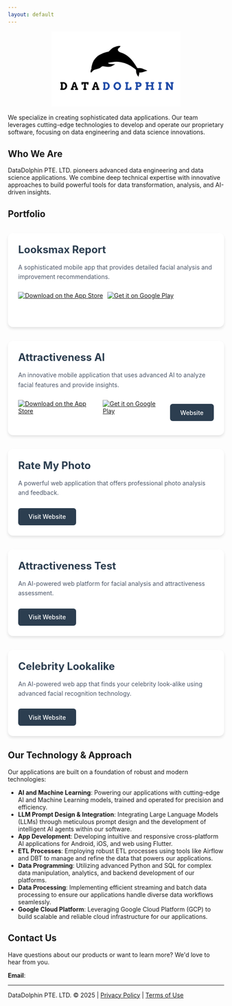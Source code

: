 ```yaml
---
layout: default
---
```


<p align="center">
  <img src="logo.png" style="max-width:300px"/>
</p>

We specialize in creating sophisticated data applications. Our team leverages cutting-edge technologies to develop and operate our proprietary software, focusing on data engineering and data science innovations.

## Who We Are

DataDolphin PTE. LTD. pioneers advanced data engineering and data science applications. We combine deep technical expertise with innovative approaches to build powerful tools for data transformation, analysis, and AI-driven insights.

## Portfolio

<div class="projects-container">
  <div class="project-item">
    <div class="project-content">
      <h3>Looksmax Report</h3>
      <p>A sophisticated mobile app that provides detailed facial analysis and improvement recommendations.</p>
      <div class="project-links">
        <a href="https://apps.apple.com/app/looksmax-report/id6737451002" class="app-store-link">
          <img src="https://developer.apple.com/app-store/marketing/guidelines/images/badge-download-on-the-app-store.svg" alt="Download on the App Store" height="58">
        </a>
        <a href="https://play.google.com/store/apps/details?id=com.rsapps.looksmaxreport" class="app-store-link" style="margin-left: 10px;">
          <img src="https://play.google.com/intl/en_us/badges/static/images/badges/en_badge_web_generic.png" alt="Get it on Google Play" height="58">
        </a>
        <!-- <a href="https://attractivenesstest.com/looksmax" class="website-link" style="margin-left: 10px;">Website</a> -->
      </div>
    </div>
  </div>

  <div class="project-item">
    <div class="project-content">
      <h3>Attractiveness AI</h3>
      <p>An innovative mobile application that uses advanced AI to analyze facial features and provide insights.</p>
      <div class="project-links">
        <a href="https://apps.apple.com/us/app/attractiveness-ai/id6741153581" class="app-store-link">
          <img src="https://developer.apple.com/app-store/marketing/guidelines/images/badge-download-on-the-app-store.svg" alt="Download on the App Store" height="58">
        </a>
        <a href="https://play.google.com/store/apps/details?id=com.datadolphinapps.attractiveness_ai" class="app-store-link" style="margin-left: 10px;">
          <img src="https://play.google.com/intl/en_us/badges/static/images/badges/en_badge_web_generic.png" alt="Get it on Google Play" height="58">
        </a>
        <a href="https://attractivenessai.com/" class="website-link" style="margin-left: 10px;">Website</a>
      </div>
    </div>
  </div>

  <div class="project-item">
    <div class="project-content">
      <h3>Rate My Photo</h3>
      <p>A powerful web application that offers professional photo analysis and feedback.</p>
      <div class="project-links">
        <a href="https://rate-my-photo.com/" class="website-link">Visit Website</a>
      </div>
    </div>
  </div>

  <div class="project-item">
    <div class="project-content">
      <h3>Attractiveness Test</h3>
      <p>An AI-powered web platform for facial analysis and attractiveness assessment.</p>
      <div class="project-links">
        <a href="https://attractivenesstest.com/" class="website-link">Visit Website</a>
      </div>
    </div>
  </div>

 <div class="project-item">
    <div class="project-content">
      <h3>Celebrity Lookalike</h3>
      <p>An AI-powered web app that finds your celebrity look-alike using advanced facial recognition technology.</p>
      <div class="project-links">
        <a href="https://mycelebritylookalike.com/" class="website-link">Visit Website</a>
      </div>
    </div>
  </div> 
</div> 

## Our Technology & Approach

Our applications are built on a foundation of robust and modern technologies:

- **AI and Machine Learning**: Powering our applications with cutting-edge AI and Machine Learning models, trained and operated for precision and efficiency.
- **LLM Prompt Design & Integration**: Integrating Large Language Models (LLMs) through meticulous prompt design and the development of intelligent AI agents within our software.
- **App Development**: Developing intuitive and responsive cross-platform AI applications for Android, iOS, and web using Flutter.
- **ETL Processes**: Employing robust ETL processes using tools like Airflow and DBT to manage and refine the data that powers our applications.
- **Data Programming**: Utilizing advanced Python and SQL for complex data manipulation, analytics, and backend development of our platforms.
- **Data Processing**: Implementing efficient streaming and batch data processing to ensure our applications handle diverse data workflows seamlessly.
- **Google Cloud Platform**: Leveraging Google Cloud Platform (GCP) to build scalable and reliable cloud infrastructure for our applications.

<style>
.projects-container {
  display: grid;
  grid-template-columns: repeat(auto-fit, minmax(300px, 1fr));
  gap: 2rem;
  margin: 2rem 0;
}

.project-item {
  background: #ffffff;
  border-radius: 12px;
  box-shadow: 0 4px 6px rgba(0, 0, 0, 0.1);
  transition: transform 0.3s ease, box-shadow 0.3s ease;
  overflow: hidden;
}

.project-item:hover {
  transform: translateY(-5px);
  box-shadow: 0 8px 12px rgba(0, 0, 0, 0.15);
}

.project-content {
  padding: 1.5rem;
}

.project-content h3 {
  color: #2c3e50;
  margin: 0 0 1rem 0;
  font-size: 1.5rem;
}

.project-content p {
  color: #4a5568;
  margin: 0 0 1.5rem 0;
  line-height: 1.6;
}

.project-links {
  margin-top: 1rem;
  display: flex;
  align-items: center;
}

.app-store-link {
  display: inline-flex;
  align-items: center;
  transition: opacity 0.3s ease;
}

.app-store-link:hover {
  opacity: 0.8;
}

.website-link {
  display: inline-flex;
  align-items: center;
  padding: 0.75rem 1.5rem;
  background: #2c3e50;
  color: white;
  text-decoration: none;
  border-radius: 6px;
  font-weight: 500;
  transition: background-color 0.3s ease;
  height: 40px;
  box-sizing: border-box;
}

.website-link:hover {
  background: #34495e;
}
</style>

## Contact Us

Have questions about our products or want to learn more? We'd love to hear from you.

**Email**: <span id="email"></span>

<script>
  // Obfuscate the email address parts
  var part1 = "info";
  var part2 = "datadolphin";
  var part3 = "net";
  
  // Construct the email address
  var email = part1 + "@" + part2 + "." + part3;
  
  // Create a clickable email link with proper mailto: protocol
  document.getElementById("email").innerHTML = '<a href="mailto:' + email + '">' + email + '</a>';
</script>


---


<div class="footer">
  DataDolphin PTE. LTD. © 2025 | <a href="/privacy-policy">Privacy Policy</a> |  <a href="/terms-of-use">Terms of Use</a>
</div>